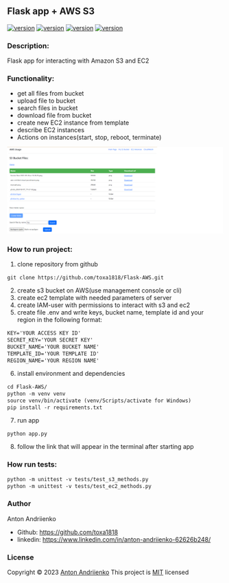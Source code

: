 ## Flask app + AWS S3
[![version](https://img.shields.io/badge/python-3.10-green)](https://semver.org)
[![version](https://img.shields.io/badge/boto3-1.26.89-green)](https://semver.org)
[![version](https://img.shields.io/badge/flask-2.2.3-green)](https://semver.org)
[![version](https://img.shields.io/badge/unittest-latest-green)](https://semver.org)

### Description:

Flask app for interacting with Amazon S3 and EC2

### Functionality:
* get all files from bucket
* upload file to bucket
* search files in bucket
* download file from bucket
* create new EC2 instance from template
* describe EC2 instances
* Actions on instances(start, stop, reboot, terminate)

![Alt text](./screens/screen_shot.png?raw=true "Optional Title")

### How to run project:
1. clone repository from github
```shell
git clone https://github.com/toxa1818/Flask-AWS.git
```
2. create s3 bucket on AWS(use management console or cli)
3. create ec2 template with needed parameters of server 
4. create IAM-user with permissions to interact with s3 and ec2
5. create file .env and write keys, bucket name, template id and your region in the following format:
```shell
KEY='YOUR ACCESS KEY ID'
SECRET_KEY='YOUR SECRET KEY'
BUCKET_NAME='YOUR BUCKET NAME'
TEMPLATE_ID='YOUR TEMPLATE ID'
REGION_NAME='YOUR REGION NAME'
```
6. install environment and dependencies
```shell
cd Flask-AWS/
python -m venv venv
source venv/bin/activate (venv/Scripts/activate for Windows)
pip install -r requirements.txt
```
7. run app
```shell
python app.py
```
8. follow the link that will appear in the terminal after starting app

### How run tests:
```shell
python -m unittest -v tests/test_s3_methods.py
python -m unittest -v tests/test_ec2_methods.py
```

### Author
Anton Andriienko
* Github: https://github.com/toxa1818
* linkedin: https://www.linkedin.com/in/anton-andriienko-62626b248/

### License
Copyright © 2023 [Anton Andriienko](https://github.com/toxa1818)
This project is [MIT](https://github.com/toxa1818/Flask-AWS/blob/main/LICENSE) licensed

